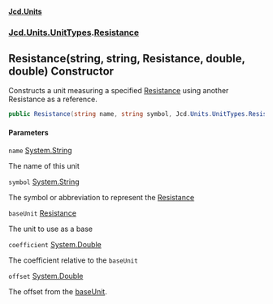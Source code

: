 #### [Jcd.Units](index.md 'index')
### [Jcd.Units.UnitTypes](Jcd.Units.UnitTypes.md 'Jcd.Units.UnitTypes').[Resistance](Jcd.Units.UnitTypes.Resistance.md 'Jcd.Units.UnitTypes.Resistance')

## Resistance(string, string, Resistance, double, double) Constructor

Constructs a unit measuring a specified [Resistance](Jcd.Units.UnitTypes.Resistance.md 'Jcd.Units.UnitTypes.Resistance') using another Resistance as a reference.

```csharp
public Resistance(string name, string symbol, Jcd.Units.UnitTypes.Resistance baseUnit, double coefficient, double offset=0.0);
```
#### Parameters

<a name='Jcd.Units.UnitTypes.Resistance.Resistance(string,string,Jcd.Units.UnitTypes.Resistance,double,double).name'></a>

`name` [System.String](https://docs.microsoft.com/en-us/dotnet/api/System.String 'System.String')

The name of this unit

<a name='Jcd.Units.UnitTypes.Resistance.Resistance(string,string,Jcd.Units.UnitTypes.Resistance,double,double).symbol'></a>

`symbol` [System.String](https://docs.microsoft.com/en-us/dotnet/api/System.String 'System.String')

The symbol or abbreviation to represent the [Resistance](Jcd.Units.UnitTypes.Resistance.md 'Jcd.Units.UnitTypes.Resistance')

<a name='Jcd.Units.UnitTypes.Resistance.Resistance(string,string,Jcd.Units.UnitTypes.Resistance,double,double).baseUnit'></a>

`baseUnit` [Resistance](Jcd.Units.UnitTypes.Resistance.md 'Jcd.Units.UnitTypes.Resistance')

The unit to use as a base

<a name='Jcd.Units.UnitTypes.Resistance.Resistance(string,string,Jcd.Units.UnitTypes.Resistance,double,double).coefficient'></a>

`coefficient` [System.Double](https://docs.microsoft.com/en-us/dotnet/api/System.Double 'System.Double')

The coefficient relative to the `baseUnit`

<a name='Jcd.Units.UnitTypes.Resistance.Resistance(string,string,Jcd.Units.UnitTypes.Resistance,double,double).offset'></a>

`offset` [System.Double](https://docs.microsoft.com/en-us/dotnet/api/System.Double 'System.Double')

The offset from the [baseUnit](Jcd.Units.UnitTypes.Resistance.Resistance(string,string,Jcd.Units.UnitTypes.Resistance,double,double).md#Jcd.Units.UnitTypes.Resistance.Resistance(string,string,Jcd.Units.UnitTypes.Resistance,double,double).baseUnit 'Jcd.Units.UnitTypes.Resistance.Resistance(string, string, Jcd.Units.UnitTypes.Resistance, double, double).baseUnit').